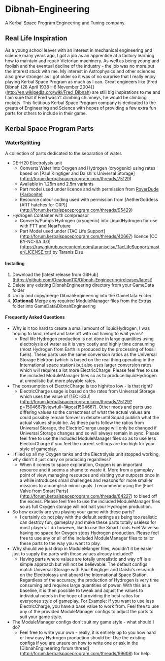 Dibnah-Engineering
==================

A Kerbal Space Program Engineering and Tuning company.

Real Life Inspiration
---------------------

As a young school leaver with an interest in mechanical engineering and science
many years ago, I got a job as an apprentice at a factory learning how to
maintain and repair Victorian machinery. As well as being young and foolish and
the eventual decline of the industry - the job was no more but the interest
stuck with me.
My interest in Astrophysics and other sciences also grew stronger as I got older
so it was of no surprise that I really enjoy playing Kerbal Space Program as
much as I can.
Great engineers like [Fred Dibnah (28 April 1938 – 6 November 2004)]
(http://en.wikipedia.org/wiki/Fred_Dibnah) are still big inspirations to me and
I am sure that if Fred wasn't climbing chimneys, he would be climbing rockets.
This fictitious Kerbal Space Program company is dedicated to the greats of
Engineering and Science with hopes of providing a few extra fun parts for others
to include in their game.

Kerbal Space Program Parts
--------------------------

### WaterSplitting ###

A collection of parts dedicated to the separation of water.
* DE-H20 Electrolysis unit
  - ﻿Converts Water into Oxygen and Hydrogen (cryogenic) using rates based on
    [Paul Kingtiger and Daishi's Universal Storage]
    (http://forum.kerbalspaceprogram.com/threads/75129)
  - Available in 1.25m and 2.5m variants
  - Part model used under licence and with permission from
    [RoverDude (Karbonite)](http://forum.kerbalspaceprogram.com/threads/89401)
  - Resource colour coding used with permission from
    [AetherGoddess (ART hatches for CRP)]
    (http://forum.kerbalspaceprogram.com/threads/95429)
* Hydrogen Container with compressor
  - Converts/Pumps Hydrogen (cryogenic) into LiquidHydrogen for use with FTT and
    NearFuture
  - Part Model used under [TAC Life Support]
    (http://forum.kerbalspaceprogram.com/threads/40667)
    licence [CC BY-NC-SA 3.0]
    (https://raw.githubusercontent.com/taraniselsu/TacLifeSupport/master/LICENSE.txt)
    by Taranis Elsu

#### Installing ####

1. Download the [latest release from GitHub]
   (https://github.com/Deadpan110/Dibnah-Engineering/releases/latest)
2. Delete any existing DibnahEngineering directory from your GameData folder
3. Unzip and copy/merge DibnahEngineering into the GameData Folder
4. **(Optional)** Merge any required ModuleManager files from the Extras folder
   into GameData\DibnahEngineering

#### Frequently Asked Questions ####

* Why is it too hard to create a small amount of liquidHydrogen, I was hoping to
  land, refuel and take off with out having to wait years?
  * Real life Hydrogen production is not done in large quantities using
    electrolysis of water as it is very costly and highly time consuming
    (most Hydrogen from Earth is produced by the processing of fossil fuels).
    These parts use the same conversion ratios as the Universal Storage Elektron
    (which is based on the real thing operating in the International space
    station) but also uses larger conversion rates which will requires a lot 
    more ElectricCharge.
    Please feel free to use the included ModuleManager files so as to produce
    liquidHydrogen at unrealistic but more playable rates.
* The consumption of ElectricCharge is too high/too low - is that right?
  * ElectricCharge usage is based on the rates from Universal Storage which uses
  	the value of [1EC=33J]
  	(http://forum.kerbalspaceprogram.com/threads/75129?p=1504667&viewfull=1#post1504667).
	Other mods and parts use differing values so the correctness of what the
	actual values are could possibly remain forever in debate until Squad 
	publish what the actual values should be. As these parts follow the ratios
	from Universal Storage, the ElectricCharge usage will only be changed if
	Universal Storage changes and so will always remain in sync.
	Please feel free to use the included ModuleManager files so as to use less
	ElectricCharge if you feel the current settings are too high for your style
	of gameplay.
* I filled up all my Oxygen tanks and the Electrolysis unit stopped working, why
  didn't it just carry on producing regardless?
  * When it comes to space exploration, Oxygen is an important resource and it
    seems a shame to waste it. More from a gameplay point of view, managing
    resources and visiting your outposts once in a while introduces small
    challenges and reasons for more smaller missions to accomplish minor goals.
    I recommend using the [Fuel Valve from Smart Parts]
    (http://forum.kerbalspaceprogram.com/threads/64227) to bleed off the excess.
    Please feel free to use the included ModuleManager files so as full Oxygen
    storage will not halt your Hydrogen production.
* So how exactly are you playing your game with these parts?
  * I certainly do not play with the default settings as being too realistic can
    destroy fun, gameplay and make these parts totally useless for most players.
    I do however, like to use the Smart Tools Fuel Valve so having no space for
    Oxygen stops Hydrogen production.
    Please feel free to use any or all of the included ModuleManager files to
    tailor these parts to the way you want to play.
* Why should we just drop in ModuleManger files, wouldn't it be easier just to
  supply the parts with those values already included?
  * Having parts where values are totally unrealistic and way off is a simple
    approach but will not be believable. The default configs match Universal
    Storage with Paul Kingtiger and Daishi's research on the Electrolosys unit
    aboard the International Space Station. Regardless of the accuracy, the
    production of Hydrogen is very time consuming and requires large quantities
    of power. With this as a baseline, it is then possible to tweak and adjust
    the values to individual needs in the hope of providing the best ratios for
    everyones style of gameplay.
    For Example: If you want to use less ElectricCharge, you have a base value
    to work from.
    Feel free to use any of the provided ModuleManager configs to adjust the
    parts to suit your game style.
* The ModuleManager configs don't suit my game style - what should I do?
  * Feel free to write your own - really, it is entirely up to you how hard or
    how easy Hydrogen production should be.
    Use the existing configs if you are unsure on how to write one or ask in the
    [DibnahEngineering forum thread]
    (http://forum.kerbalspaceprogram.com/threads/99608) for help.
